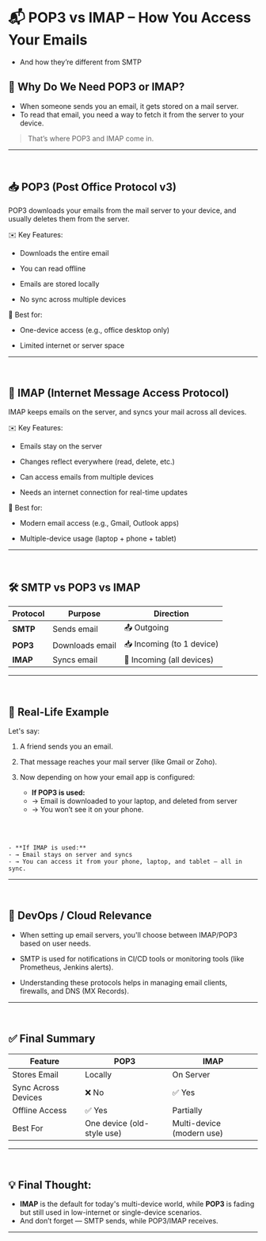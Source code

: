 # 📬 POP3 vs IMAP – How You Access Your Emails
- And how they’re different from SMTP

## 🤔 Why Do We Need POP3 or IMAP?
- When someone sends you an email, it gets stored on a mail server.
- To read that email, you need a way to fetch it from the server to your device.

> That’s where POP3 and IMAP come in.

---

<br>

## 📥 POP3 (Post Office Protocol v3)
POP3 downloads your emails from the mail server to your device, and usually deletes them from the server.

✉️ Key Features:
- Downloads the entire email

- You can read offline

- Emails are stored locally

- No sync across multiple devices

📌 Best for:
- One-device access (e.g., office desktop only)

- Limited internet or server space

---

<br>

## 🔄 IMAP (Internet Message Access Protocol)
IMAP keeps emails on the server, and syncs your mail across all devices.

✉️ Key Features:
- Emails stay on the server

- Changes reflect everywhere (read, delete, etc.)

- Can access emails from multiple devices

- Needs an internet connection for real-time updates

📌 Best for:
- Modern email access (e.g., Gmail, Outlook apps)

- Multiple-device usage (laptop + phone + tablet)

---

<br>

## 🛠️ SMTP vs POP3 vs IMAP
| Protocol | Purpose         | Direction                 |
| -------- | --------------- | ------------------------- |
| **SMTP** | Sends email     | 📤 Outgoing               |
| **POP3** | Downloads email | 📥 Incoming (to 1 device) |
| **IMAP** | Syncs email     | 🔁 Incoming (all devices) |

---

<br>

## 🧠 Real-Life Example
Let's say:
1. A friend sends you an email.

2. That message reaches your mail server (like Gmail or Zoho).

3. Now depending on how your email app is configured:

    - **If POP3 is used:**
    - → Email is downloaded to your laptop, and deleted from server
    - → You won’t see it on your phone.
<br>
<br>

    - **If IMAP is used:**
    - → Email stays on server and syncs
    - → You can access it from your phone, laptop, and tablet — all in sync.

---

<br>

## 💼 DevOps / Cloud Relevance
- When setting up email servers, you'll choose between IMAP/POP3 based on user needs.

- SMTP is used for notifications in CI/CD tools or monitoring tools (like Prometheus, Jenkins alerts).

- Understanding these protocols helps in managing email clients, firewalls, and DNS (MX Records).

---

<br>

## ✅ Final Summary
| Feature             | POP3                       | IMAP                      |
| ------------------- | -------------------------- | ------------------------- |
| Stores Email        | Locally                    | On Server                 |
| Sync Across Devices | ❌ No                       | ✅ Yes                     |
| Offline Access      | ✅ Yes                      | Partially                 |
| Best For            | One device (old-style use) | Multi-device (modern use) |

---

<br>

## 💡 Final Thought:
- **IMAP** is the default for today's multi-device world, while **POP3** is fading but still used in low-internet or single-device scenarios.
- And don’t forget — SMTP sends, while POP3/IMAP receives.

---